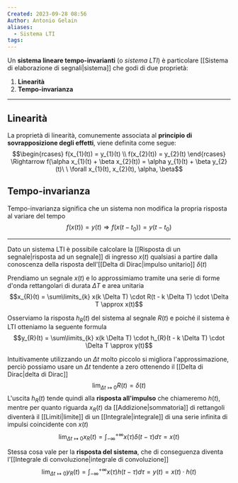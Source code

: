 ```yaml
---
Created: 2023-09-28 08:56
Author: Antonio Gelain
aliases:
  - Sistema LTI
tags:
---
```


Un **sistema lineare tempo-invarianti** (o *sistema LTI*) è particolare [[Sistema di elaborazione di segnali|sistema]] che godi di due proprietà:
1. **Linearità**
2. **Tempo-invarianza**

---

## Linearità

La proprietà di linearità, comunemente associata al **principio di sovrapposizione degli effetti**, viene definita come segue:
$$\begin{rcases}
f(x_{1}(t)) = y_{1}(t) \\
f(x_{2}(t)) = y_{2}(t)
\end{rcases} \Rightarrow f(\alpha x_{1}(t) + \beta x_{2}(t)) = \alpha y_{1}(t) + \beta y_{2}(t)\ \ \forall x_{1}(t), x_{2}(t), \alpha, \beta$$

## Tempo-invarianza

Tempo-invarianza significa che un sistema non modifica la propria risposta al variare del tempo
$$f(x(t)) = y(t) \Rightarrow f(x(t - t_{0})) = y(t - t_{0})$$

---

Dato un sistema LTI è possibile calcolare la [[Risposta di un segnale|risposta ad un segnale]] di ingresso $x(t)$ qualsiasi a partire dalla conoscenza della risposta dell'[[Delta di Dirac|impulso unitario]] $\delta(t)$

Prendiamo un segnale $x(t)$ e lo approssimiamo tramite una serie di forme d'onda rettangolari di durata $\Delta T$ e area unitaria
$$x_{R}(t) = \sum\limits_{k} x(k \Delta T) \cdot R(t - k \Delta T) \cdot \Delta T \approx x(t)$$

Osserviamo la risposta $h_{R}(t)$ del sistema al segnale $R(t)$ e poiché il sistema è LTI otteniamo la seguente formula
$$y_{R}(t) = \sum\limits_{k} x(k \Delta T) \cdot h_{R}(t - k \Delta T) \cdot \Delta T \approx y(t)$$

Intuitivamente utilizzando un $\Delta t$ molto piccolo si migliora l'approssimazione, perciò possiamo usare un $\Delta t$ tendente a zero ottenendo il [[Delta di Dirac|delta di Dirac]]
$$\lim_{\Delta t \mapsto 0} R(t) = \delta(t)$$
L'uscita $h_{R}(t)$ tende quindi alla **risposta all'impulso** che chiameremo $h(t)$, mentre per quanto riguarda $x_{R}(t)$ da [[Addizione|sommatoria]] di rettangoli diventerà il [[Limiti|limite]] di un [[Integrale|integrale]] di una serie infinita di impulsi coincidente con $x(t)$
$$\lim_{\Delta t \mapsto 0} x_{R}(t) = \int_{-\infty}^{+\infty} x(\tau) \delta(t - \tau) d\tau = x(t)$$

Stessa cosa vale per la **risposta del sistema**, che di conseguenza diventa l'[[Integrale di convoluzione|integrale di convoluzione]]
$$\lim_{\Delta t \mapsto 0} y_{R}(t) = \int_{-\infty}^{+\infty} x(\tau) h(t - \tau) d\tau = y(t) = x(t) \cdot h(t)$$
